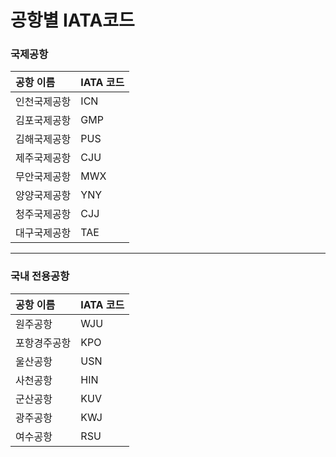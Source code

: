 # 공항별 IATA코드

### 국제공항

| 공항 이름 | IATA 코드 |
| :--- | :--- |
| 인천국제공항 | ICN |
| 김포국제공항 | GMP |
| 김해국제공항 | PUS |
| 제주국제공항 | CJU |
| 무안국제공항 | MWX |
| 양양국제공항 | YNY |
| 청주국제공항 | CJJ |
| 대구국제공항 | TAE |

---

### 국내 전용공항

| 공항 이름 | IATA 코드 |
| :--- | :--- |
| 원주공항 | WJU |
| 포항경주공항 | KPO |
| 울산공항 | USN |
| 사천공항 | HIN |
| 군산공항 | KUV |
| 광주공항 | KWJ |
| 여수공항 | RSU |
 
 
